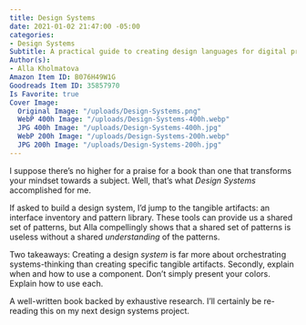 ```yaml
---
title: Design Systems
date: 2021-01-02 21:47:00 -05:00
categories:
- Design Systems
Subtitle: A practical guide to creating design languages for digital products.
Author(s):
- Alla Kholmatova
Amazon Item ID: B076H49W1G
Goodreads Item ID: 35857970
Is Favorite: true
Cover Image:
  Original Image: "/uploads/Design-Systems.png"
  WebP 400h Image: "/uploads/Design-Systems-400h.webp"
  JPG 400h Image: "/uploads/Design-Systems-400h.jpg"
  WebP 200h Image: "/uploads/Design-Systems-200h.webp"
  JPG 200h Image: "/uploads/Design-Systems-200h.jpg"
---
```


I suppose there’s no higher for a praise for a book than one that transforms your mindset towards a subject. Well, that’s what *Design Systems* accomplished for me.

If asked to build a design system, I’d jump to the tangible artifacts: an interface inventory and pattern library. These tools can provide us a shared set of patterns, but Alla compellingly shows that a shared set of patterns is useless without a shared *understanding* of the patterns.

Two takeaways: Creating a design *system* is far more about orchestrating systems-thinking than creating specific tangible artifacts. Secondly, explain when and how to use a component. Don’t simply present your colors. Explain how to use each.

A well-written book backed by exhaustive research. I’ll certainly be re-reading this on my next design systems project.